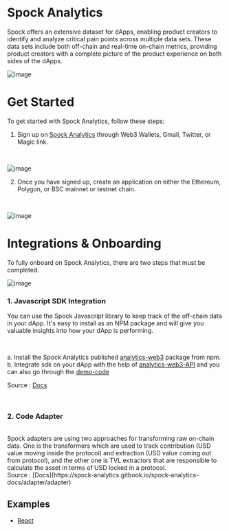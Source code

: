 # Spock Analytics 
Spock offers an extensive dataset for dApps, enabling product creators to identify and analyze critical pain points across multiple data sets. These data sets include both off-chain and real-time on-chain metrics, providing product creators with a complete picture of the product experience on both sides of the dApps.
<br>

![image](https://user-images.githubusercontent.com/43118413/227742476-cc9f425e-2880-414d-bca4-d312ca5cea1b.png)

# Get Started 
To get started with Spock Analytics, follow these steps:
<br>
1. Sign up on [Spock Analytics](https://spockanalytics.xyz/) through Web3 Wallets, Gmail, Twitter, or Magic link.
<br> 

![image](https://user-images.githubusercontent.com/43118413/227744122-d642699d-7022-45a6-b09c-fd2d520393d5.png)

2. Once you have signed up, create an application on either the Ethereum, Polygon, or BSC mainnet or testnet chain.
<br>

![image](https://user-images.githubusercontent.com/43118413/227744172-46fc53da-8448-4e9b-a84f-c877e29a9666.png)

# Integrations & Onboarding 
To fully onboard on Spock Analytics, there are two steps that must be completed.
<br>

![image](https://user-images.githubusercontent.com/43118413/227744458-0e2f5bdc-9738-4c12-8fb9-ac140adbfe63.png)

<h3> 1. Javascript SDK Integration </h3>

<p> You can use the Spock Javascript library to keep track of the off-chain data in your dApp. It's easy to install as an NPM package and will give you valuable insights into how your dApp is performing. 
 </p>
 <br>

a. Install the Spock Analytics published [analytics-web3](https://www.npmjs.com/package/analytics-web3) package from npm.
<br>
b. Integrate sdk on your dApp with the help of [analytics-web3-API](https://www.npmjs.com/package/analytics-web3#api) and you can also go through the [demo-code](https://github.com/xorddotcom/DAppzero-Analytics-Demo)
<br>

Source : [Docs](https://spock-analytics.gitbook.io/spock-analytics-docs/sdk-integration/javascript-sdk)

<br>
<h3> 2. Code Adapter </h3>
<br>
Spock adapters are using two approaches for transforming raw on-chain data. One is the transformers which are used to track contribution (USD value moving inside the protocol) and extraction (USD value coming out from protocol), and the other one is TVL extractors that are responsible to calculate the asset in terms of USD locked in a protocol.

<br>
Source : [Docs](https://spock-analytics.gitbook.io/spock-analytics-docs/adapter/adapter)


## Examples
 - [React](https://github.com/xorddotcom/spock-analytics-demo/tree/main/react)
